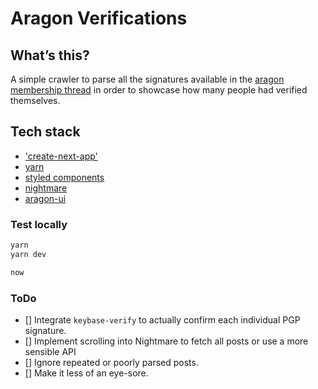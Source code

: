 # Aragon Verifications

## What’s this?

A simple crawler to parse all the signatures available in the [aragon membership thread](https://forum.aragon.org/t/aragon-cooperative-membership-thread/463) in order to showcase 
how many people had verified themselves.

## Tech stack

* ['create-next-app'](https://github.com/segmentio/create-next-app) 
* [yarn](https://yarnpkg.com/lang/en/docs/cli/create/)
* [styled components](https://www.styled-components.com/)
* [nightmare](https://github.com/segmentio/nightmare)
* [aragon-ui](https://github.com/aragon/aragon-ui)

### Test locally

```bash
yarn
yarn dev
```

```bash
now
```

### ToDo

* [] Integrate `keybase-verify` to actually confirm each individual PGP signature.
* [] Implement scrolling into Nightmare to fetch all posts or use a more sensible API
* [] Ignore repeated or poorly parsed posts.
* [] Make it less of an eye-sore.